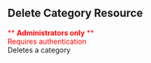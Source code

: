 ## Delete Category Resource
<span style="color:red">** **Administrators only** **  
Requires authentication</span>  
Deletes a category
